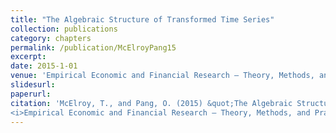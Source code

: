 ```yaml
---
title: "The Algebraic Structure of Transformed Time Series"
collection: publications
category: chapters
permalink: /publication/McElroyPang15
excerpt: 
date: 2015-1-01
venue: 'Empirical Economic and Financial Research – Theory, Methods, and Practice'
slidesurl: 
paperurl: 
citation: 'McElroy, T., and Pang, O. (2015) &quot;The Algebraic Structure of Transformed Time Series.&quot;
<i>Empirical Economic and Financial Research – Theory, Methods, and Practice</i>.'
---
```

